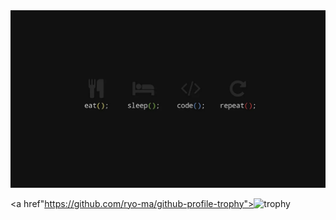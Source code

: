 <img src="banner.webp">

<a href"https://github.com/ryo-ma/github-profile-trophy"><img src="https://github-profile-trophy.vercel.app/?username=terepapakamaal" alt="trophy"></a>
<!--
**terepapakamaal/terepapakamaal** is a ✨ _special_ ✨ repository because its `README.md` (this file) appears on your GitHub profile.

Here are some ideas to get you started:

- 🔭 I’m currently working on ...
- 🌱 I’m currently learning ...
- 👯 I’m looking to collaborate on ...
- 🤔 I’m looking for help with ...
- 💬 Ask me about ...
- 📫 How to reach me: ...
- 😄 Pronouns: ...
- ⚡ Fun fact: ...
-->
